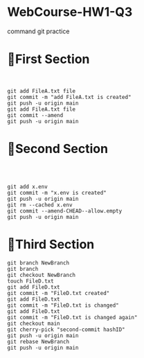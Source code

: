 # WebCourse-HW1-Q3
command git practice

# 🔻First Section
‍‍
```
git add FileA.txt file
git commit -m "add FileA.txt is created"
git push -u origin main
git add FileA.txt file
git commit --amend
git push -u origin main
```


# 🔻Second Section
‍‍
```

git add x.env
git commit -m "x.env is created"
git push -u origin main
git rm --cached x.env
git commit --amend-CHEAD--allow.empty
git push -u origin main
```

# 🔻Third Section
```
git branch NewBranch
git branch
git checkout NewBranch
touch FileD.txt
git add FileD.txt
git commit -m "FileD.txt created"
git add FileD.txt
git commit -m "FileD.txt is changed"
git add FileD.txt
git commit -m "FileD.txt is changed again"
git checkout main
git cherry-pick "second-commit hashID"
git push -u origin main
git rebase NewBranch
git push -u origin main
```
